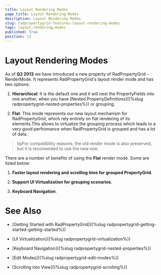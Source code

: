 ```yaml
---
title: Layout Rendering Modes
page_title: Layout Rendering Modes
description: Layout Rendering Modes
slug: radpropertygrid-features-layout-rendering-modes
tags: layout,rendering,modes
published: True
position: 11
---
```


# Layout Rendering Modes



As of __Q2 2013__ we have introduced a new property of RadPropertyGrid - RenderMode. It represents RadPropertyGrid's layout render mode and has two options:

1. __Hierarchical__: It is the default one and it will nest the PropertyFields into one another, when you have [Nested PropertyDefinitions]({%slug radpropertygrid-nested-properties%}) or grouping.
        

2. __Flat__: This mode represents our new layout mechanism for RadPropertyGrid, which rely entirely on flat rendering of its elements.This allows to virtualize the grouping process which leads to a very good perfromance when RadPropertyGrid is grouped and has a lot of data.
        



>tipFor compatibility reasons, the old render mode is also preserved, but it is recomended to use the new one.

There are a number of benefits of using the __Flat__ render mode. Some are listed below:
      

1. __Faster layout rendering and scrolling time for grouped PropertyGrid__.
        

2. __Support UI Virtualization for grouping scenarios__.
        

3. __Keyboard Navigation__.
        

# See Also

 * [Getting Started with RadPropertyGrid]({%slug radpropertygrid-getting-started-getting-started%})

 * [UI Virtualization]({%slug radpropertygrid-virtualization%})

 * [Keyboard Navigation]({%slug radpropertygrid-nested-properties%})

 * [Edit Modes]({%slug radpropertygrid-edit-modes%})

 * [Scrolling into View]({%slug radpropertygrid-scrolling%})
